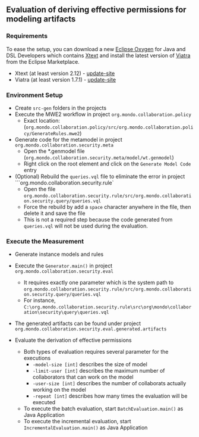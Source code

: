 ## Evaluation of deriving effective permissions for modeling artifacts

### Requirements

To ease the setup, you can download a new [Eclipse Oxygen](http://www.eclipse.org/downloads/packages/eclipse-ide-java-and-dsl-developers/oxygen2) for Java and DSL Developers which contains [Xtext](https://www.eclipse.org/Xtext/) and install the latest version of [Viatra](https://www.eclipse.org/viatra/) from the Eclipse Marketplace. 

* Xtext  (at least version 2.12) - [update-site](http://download.eclipse.org/modeling/tmf/xtext/updates/composite/releases/)
* Viatra  (at least version 1.7.1) - [update-site](http://download.eclipse.org/viatra/updates/release/1.7.2)

### Environment Setup

* Create `src-gen` folders in the projects
* Execute the MWE2 workflow in project ```org.mondo.collaboration.policy``` 
   * Exact location: (```org.mondo.collaboration.policy/src/org.mondo.collaboration.policy/GenerateRules.mwe2```)
* Generate code for the metamodel in project ```org.mondo.collaboration.security.meta```
   * Open the *.genmodel file (```org.mondo.collaboration.security.meta/model/wt.genmodel```)
   * Right click on the root element and click on the ```Generate Model Code``` entry
* (Optional) Rebuild the ```queries.vql``` file to eliminate the error in project ```org.mondo.collaboration.security.rule`
   * Open the file ```org.mondo.collaboration.security.rule/src/org.mondo.collaboration.security.query/queries.vql```
   * Force the rebuild by add a ```space``` character anywhere in the file, then delete it and save the file
   * This is not a required step because the code generated from ```queries.vql``` will not be used during the evaluation.
   
### Execute the Measurement

* Generate instance models and rules
 * Execute the ```Generator.main()``` in project ```org.mondo.collaboration.security.eval```
   * It requires exactly one parameter which is the system path to ```org.mondo.collaboration.security.rule/src/org.mondo.collaboration.security.query/queries.vql```
   * For instance, ```C:\org.mondo.collaboration.security.rule\src\org\mondo\collaboration\security\query\queries.vql```
 * The generated artifacts can be found under project ```org.mondo.collaboration.security.eval.generated.artifacts```

* Evaluate the derivation of effective permissions
  * Both types of evaluation requires several parameter for the executions
    * ```-model-size [int]``` describes the size of model
    * ```-limit-user [int]``` describes the maximum number of collaborators that can work on the model
    * ```-user-size [int]``` describes the number of collaborats actually working on the model
    * ```-repeat [int]``` describes how many times the evaluation will be executed
  * To execute the batch evaluation, start ```BatchEvaluation.main()``` as Java Application
  * To execute the incremental evaluation, start ```IncrementalEvaluation.main()``` as Java Application
